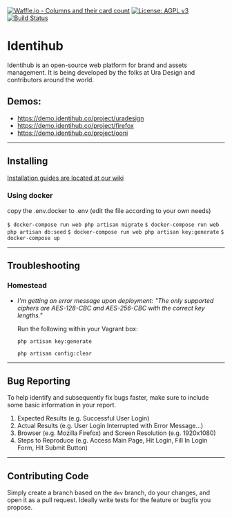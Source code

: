 [![Waffle.io - Columns and their card count](https://badge.waffle.io/uracreative/identihub.png?columns=all)](https://waffle.io/uracreative/identihub?utm_source=badge)
[![License: AGPL v3](https://img.shields.io/badge/License-AGPL%20v3-blue.svg)](https://www.gnu.org/licenses/agpl-3.0)
[![Build Status](https://travis-ci.org/uracreative/identihub.svg?branch=dev)](https://travis-ci.org/uracreative/identihub)
# Identihub

Identihub is an open-source web platform for brand and assets management. It is being developed by the folks at Ura Design and contributors around the world.

## Demos: 
- https://demo.identihub.co/project/uradesign
- https://demo.identihub.co/project/firefox
- https://demo.identihub.co/project/ooni


---

## Installing
[Installation guides are located at our wiki](https://github.com/uracreative/identihub/wiki/Installation-Guide)

### Using docker 
copy the .env.docker to .env (edit the file according to your own needs)

`$ docker-compose run web php artisan migrate`
`$ docker-compose run web php artisan db:seed`
`$ docker-compose run web php artisan key:generate`
`$ docker-compose up`

---

## Troubleshooting
### Homestead
* *I'm getting an error message upon deployment: "The only supported ciphers are AES-128-CBC and AES-256-CBC with the correct key lengths."*

  Run the following within your Vagrant box:

  `php artisan key:generate`

  `php artisan config:clear`


---

## Bug Reporting
To help identify and subsequently fix bugs faster, make sure to include some basic information in your report.

1. Expected Results (e.g. Successful User Login)
2. Actual Results (e.g. User Login Interrupted with Error Message...)
3. Browser (e.g. Mozilla Firefox) and Screen Resolution (e.g. 1920x1080)
4. Steps to Reproduce (e.g. Access Main Page, Hit Login, Fill In Login Form, Hit Submit Button)

---

## Contributing Code

Simply create a branch based on the `dev` branch, do your changes, and open it as a pull request. Ideally write tests for the feature or bugfix you propose.
